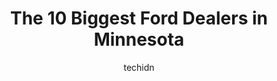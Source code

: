 ---
layout: ampstory
image: https://i0.wp.com/paketmu.com/wp-content/uploads/2023/06/hayford-ford-0-in-minnesota-1686368282.jpeg?resize=640,853
author: techidn
featured: false
description: Explore the diverse Ford Dealer scene in Minnesota, home to an incredible selection of 10 establishments catering to every taste. Whether youre in search of iconic favorites or undiscovered
title: The 10 Biggest Ford Dealers in Minnesota
cover:
   title: The 10 Biggest Ford Dealers in Minnesota
   subtitle: RICKPATE
   background: https://paketmu.com/wp-content/uploads/2023/06/hayford-ford-0-in-minnesota-1686368282.jpeg

pages: 
 - layout: thirds
   top: <h1>#1 Apple Ford Lincoln Apple Valley</h1>
   bottom: "<p>Well actually I only have it for 3 stars because of the way they treated some one else with my automobile. I had a friend drop it off and pick it up for me and he got </p>"
   background: https://paketmu.com/wp-content/uploads/2023/06/hayford-ford-1-in-minnesota-1686368283.jpeg
   backgroundblur: true
 - layout: thirds
   top: <h1>#2 AutoNation Ford White Bear Lake</h1>
   bottom: "<p>Rich helped me find the best early Christmas present for myself.  I had specific needs when I was shopping for a vehicle this time around.  I visited 3 or 4 other dea</p>"
   background: https://paketmu.com/wp-content/uploads/2023/06/hayford-ford-2-in-minnesota-1686368296.jpeg
   cta:
      link: https://paketmu.com/the-10-biggest-ford-dealers-in-minnesota/
      text: The 10 Biggest Ford Dealers in Minnesota
 - layout: thirds
   top: <h1>#3 Inver Grove Ford</h1>
   bottom: "<p>My hubby bought a truck from Jon Wiswell and had a great experience so I reached out to Jon a few weeks ago with a request for him to find me a car with everything I want</p>"
   background: https://paketmu.com/wp-content/uploads/2023/06/hayford-ford-3-in-minnesota-1686368296.jpeg
   cta:
      link: https://paketmu.com/the-10-biggest-ford-dealers-in-minnesota/
      text: The 10 Biggest Ford Dealers in Minnesota
 - layout: thirds
   top: <h1>#4 Morries Minnetonka Ford</h1>
   bottom: "<p>13400 Wayzata Blvd, Minnetonka, MN 55305, United States</p>"
   background: https://images.unsplash.com/photo-1580610447943-1bfbef5efe07?ixlib=rb-4.0.3&ixid=MnwxMjA3fDB8MHxwaG90by1wYWdlfHx8fGVufDB8fHx8&auto=format&fit=crop&w=640&h=853&q=80
   cta:
      link: https://paketmu.com/the-10-biggest-ford-dealers-in-minnesota/
      text: The 10 Biggest Ford Dealers in Minnesota
 - layout: thirds
   top: <h1>#5 Midway Ford</h1>
   bottom: "<p>2777 Snelling Ave N, Roseville, MN 55113, United States</p>"
   background: https://images.unsplash.com/photo-1613843873231-1447db182f97?ixlib=rb-4.0.3&ixid=MnwxMjA3fDB8MHxwaG90by1wYWdlfHx8fGVufDB8fHx8&auto=format&fit=crop&w=640&h=853&q=80
   cta:
      link: https://paketmu.com/the-10-biggest-ford-dealers-in-minnesota/
      text: The 10 Biggest Ford Dealers in Minnesota
 - layout: thirds
   top: <h1>#6 North Country Ford</h1>
   bottom: "<p>10401 Woodcrest Dr NW, Coon Rapids, MN 55433, United States</p>"
   background: https://images.unsplash.com/photo-1608501821300-4f99e58bba77?ixlib=rb-4.0.3&ixid=MnwxMjA3fDB8MHxwaG90by1wYWdlfHx8fGVufDB8fHx8&auto=format&fit=crop&w=640&h=853&q=80
   cta:
      link: https://paketmu.com/the-10-biggest-ford-dealers-in-minnesota/
      text: The 10 Biggest Ford Dealers in Minnesota
 - layout: thirds
   top: <h1>#7 Zumbrota Ford</h1>
   bottom: "<p>1660 S Main St, Zumbrota, MN 55992, United States</p>"
   background: https://images.unsplash.com/photo-1533735380053-eb8d0759b24a?ixlib=rb-4.0.3&ixid=MnwxMjA3fDB8MHxwaG90by1wYWdlfHx8fGVufDB8fHx8&auto=format&fit=crop&w=640&h=853&q=80
   cta:
      link: https://paketmu.com/the-10-biggest-ford-dealers-in-minnesota/
      text: The 10 Biggest Ford Dealers in Minnesota
 - layout: thirds
   middle: Continue reading...
   background: https://images.unsplash.com/photo-1527066579998-dbbae57f45ce?ixlib=rb-4.0.3&ixid=MnwxMjA3fDB8MHxwaG90by1wYWdlfHx8fGVufDB8fHx8&auto=format&fit=crop&w=640&h=853&q=80
   cta:
      link: https://paketmu.com/the-10-biggest-ford-dealers-in-minnesota/
      text: The 10 Biggest Ford Dealers in Minnesota
      
---